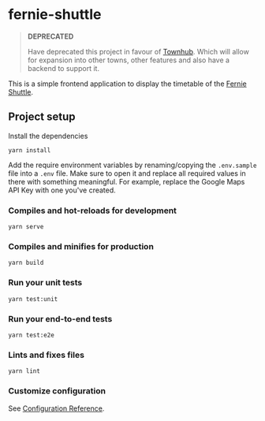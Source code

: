 # fernie-shuttle

> **DEPRECATED**
> 
> Have deprecated this project in favour of [Townhub](https://github.com/justindra/townhub). Which will allow for expansion into other towns, other features and also have a backend to support it. 

This is a simple frontend application to display the timetable of the [Fernie Shuttle](http://fernieskishuttle.com).

## Project setup

Install the dependencies

```
yarn install
```

Add the require environment variables by renaming/copying the `.env.sample` file into a `.env` file. Make sure to open it and replace all required values in there with something meaningful. For example, replace the Google Maps API Key with one you've created.

### Compiles and hot-reloads for development

```
yarn serve
```

### Compiles and minifies for production

```
yarn build
```

### Run your unit tests

```
yarn test:unit
```

### Run your end-to-end tests

```
yarn test:e2e
```

### Lints and fixes files

```
yarn lint
```

### Customize configuration

See [Configuration Reference](https://cli.vuejs.org/config/).
